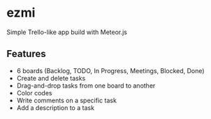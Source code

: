 # ezmi
Simple Trello-like app build with Meteor.js

## Features
* 6 boards (Backlog, TODO, In Progress, Meetings, Blocked, Done)
* Create and delete tasks
* Drag-and-drop tasks from one board to another
* Color codes
* Write comments on a specific task
* Add a description to a task
